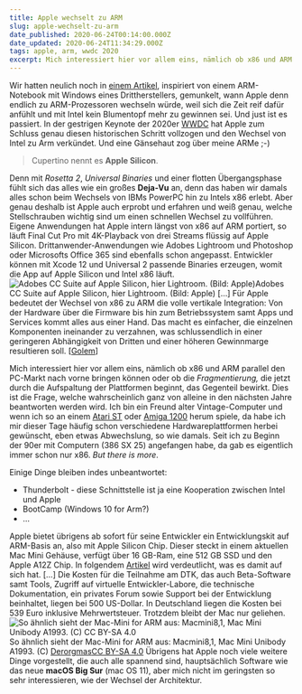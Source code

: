 ```yaml
---
title: Apple wechselt zu ARM
slug: apple-wechselt-zu-arm
date_published: 2020-06-24T00:14:00.000Z
date_updated: 2020-06-24T11:34:29.000Z
tags: apple, arm, wwdc 2020
excerpt: Mich interessiert hier vor allem eins, nämlich ob x86 und ARM parallel den PC-Markt nach vorne bringen können oder ob die Fragmentierung, die jetzt durch die Aufspaltung der Plattformen beginnt, das Gegenteil bewirkt. Dies ist die Frage, welche in den nächsten Jahre beantworten werden wird.
---
```


Wir hatten neulich noch in [einem Artikel](__GHOST_URL__/die-krasse-sache-mit-den-arms/), inspiriert von einem ARM-Notebook mit Windows eines Drittherstellers, gemunkelt, wann Apple denn endlich zu ARM-Prozessoren wechseln würde, weil sich die Zeit reif dafür anfühlt und mit Intel kein Blumentopf mehr zu gewinnen sei. Und just ist es passiert. In der gestrigen Keynote der 2020er [WWDC](https://developer.apple.com/wwdc20/) hat Apple zum Schluss genau diesen historischen Schritt vollzogen und den Wechsel von Intel zu Arm verkündet. Und eine Gänsehaut zog über meine ARMe ;-) 

> Cupertino nennt es **Apple Silicon**.

Denn mit *Rosetta 2*, *Universal Binaries* und einer flotten Übergangsphase fühlt sich das alles wie ein großes **Deja-Vu** an, denn das haben wir damals alles schon beim Wechsels von IBMs PowerPC hin zu Intels x86 erlebt. Aber genau deshalb ist Apple auch erprobt und erfahren und weiß genau, welche Stellschrauben wichtig sind um einen schnellen Wechsel zu vollführen. Eigene Anwendungen hat Apple intern längst von x86 auf ARM portiert, so läuft Final Cut Pro mit 4K-Playback von drei Streams flüssig auf Apple Silicon. Drittanwender-Anwendungen wie Adobes Lightroom und Photoshop oder Microsofts Office 365 sind ebenfalls schon angepasst. Entwickler können mit Xcode 12 und Universal 2 passende Binaries erzeugen, womit die App auf Apple Silicon und Intel x86 läuft.
![Adobes CC Suite auf Apple Silicon, hier Lightroom. (Bild: Apple)](__GHOST_URL__/content/images/2020/06/Apple-Silicon-08.png)Adobes CC Suite auf Apple Silicon, hier Lightroom. (Bild: Apple)
[…] Für Apple bedeutet der Wechsel von x86 zu ARM die volle vertikale Integration: Von der Hardware über die Firmware bis hin zum Betriebssystem samt Apps und Services kommt alles aus einer Hand. Das macht es einfacher, die einzelnen Komponenten ineinander zu verzahnen, was schlussendlich in einer geringeren Abhängigkeit von Dritten und einer höheren Gewinnmarge resultieren soll. [[Golem](https://www.golem.de/news/arm-statt-x86-was-apple-silicon-fuer-den-pc-markt-bedeutet-2006-149241.html)]

Mich interessiert hier vor allem eins, nämlich ob x86 und ARM parallel den PC-Markt nach vorne bringen können oder ob die *Fragmentierung,* die jetzt durch die Aufspaltung der Plattformen beginnt, das Gegenteil bewirkt. Dies ist die Frage, welche wahrscheinlich ganz von alleine in den nächsten Jahre beantworten werden wird. Ich bin ein Freund alter Vintage-Computer und wenn ich so an einem [Atari ST](__GHOST_URL__/atari-1040-st-in-2018/) oder [Amiga 1200](__GHOST_URL__/amiga-retro-computing/) herum spiele, da habe ich mir dieser Tage häufig schon verschiedene Hardwareplattformen herbei gewünscht, eben etwas Abwechslung, so wie damals. Seit ich zu Beginn der 90er mit Computern (386 SX 25) angefangen habe, da gab es eigentlich immer schon nur x86. *But there is more*.

Einige Dinge bleiben indes unbeantwortet: 

- Thunderbolt - diese Schnittstelle ist ja eine Kooperation zwischen Intel und Apple
- BootCamp (Windows 10 for Arm?)
- …

Apple bietet übrigens ab sofort für seine Entwickler ein Entwicklungskit auf ARM-Basis an, also mit Apple Silicon Chip. Dieser steckt in einem aktuellen Mac Mini Gehäuse, verfügt über 16 GB-Ram, eine 512 GB SSD und den Apple A12Z Chip. In folgendem [Artikel](https://www.heise.de/news/Entwickeln-fuer-ARM-Was-in-Apples-Transition-Kit-steckt-4793374.html) wird verdeutlicht, was es damit auf sich hat. […] Die Kosten für die Teilnahme am DTK, das auch Beta-Software samt Tools, Zugriff auf virtuelle Entwickler-Labore, die technische Dokumentation, ein privates Forum sowie Support bei der Entwicklung beinhaltet, liegen bei 500 US-Dollar. In Deutschland liegen die Kosten bei 539 Euro inklusive Mehrwertsteuer. Trotzdem bleibt der Mac nur geliehen.
![So ähnlich sieht der Mac-Mini for ARM aus: Macmini8,1, Mac Mini Unibody A1993. (C) CC BY-SA 4.0](__GHOST_URL__/content/images/2020/06/1280px-Mac_Mini_-2018-.jpg)So ähnlich sieht der Mac-Mini for ARM aus: Macmini8,1, Mac Mini Unibody A1993. (C) [Derorgmas](https://commons.wikimedia.org/wiki/User:Derorgmas)[CC BY-SA 4.0](https://creativecommons.org/licenses/by-sa/4.0)
Übrigens hat Apple noch viele weitere Dinge vorgestellt, die auch alle spannend sind, hauptsächlich Software wie das neue **macOS Big Sur** (mac OS 11), aber mich nicht im geringsten so sehr interessieren, wie der Wechsel der Architektur.
